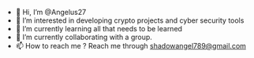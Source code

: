 - 👋 Hi, I’m @Angelus27
- 👀 I’m interested in developing crypto projects and cyber security tools
- 🌱 I’m currently learning all that needs to be learned
- 💞️ I’m currently collaborating with a group.
- 📫 How to reach me ? Reach me through 
shadowangel789@gmail.com
<!---
Angelus27/Angelus27 is a ✨ special ✨ repository because its `README.md` (this file) appears on your GitHub profile.
You can click the Preview link to take a look at your changes.
--->
